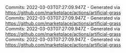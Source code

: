 Commits: 2022-03-03T07:27:09.947Z - Generated via https://github.com/marketplace/actions/artificial-grass
<br>
Commits: 2022-03-03T07:27:09.947Z - Generated via https://github.com/marketplace/actions/artificial-grass
<br>
Commits: 2022-03-03T07:27:09.947Z - Generated via https://github.com/marketplace/actions/artificial-grass
<br>
Commits: 2022-03-03T07:27:09.947Z - Generated via https://github.com/marketplace/actions/artificial-grass
<br>
